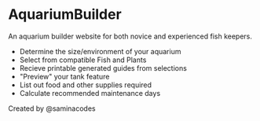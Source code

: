 # AquariumBuilder
An aquarium builder website for both novice and experienced fish keepers.
<ul>
    <li> Determine the size/environment of your aquarium </li>
    <li> Select from compatible Fish and Plants </li>
    <li> Recieve printable generated guides from selections</li>
    <li> "Preview" your tank feature </li>
    <li> List out food and other supplies required </li>
    <li> Calculate recommended maintenance days </li>
</ul>

Created by @saminacodes
